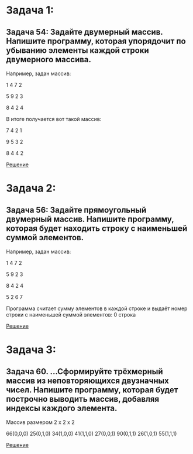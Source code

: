 # Задача 1: 
## Задача 54: Задайте двумерный массив. Напишите программу, которая упорядочит по убыванию элементы каждой строки двумерного массива.

Например, задан массив:

1 4 7 2

5 9 2 3

8 4 2 4


В итоге получается вот такой массив:

7 4 2 1

9 5 3 2

8 4 4 2

[Решение](zadacha1/Program.cs)

# Задача 2: 
## Задача 56: Задайте прямоугольный двумерный массив. Напишите программу, которая будет находить строку с наименьшей суммой элементов.

Например, задан массив:

1 4 7 2

5 9 2 3

8 4 2 4

5 2 6 7

Программа считает сумму элементов в каждой строке и выдаёт номер строки с наименьшей суммой элементов: 0 строка

[Решение](zadacha2/Program.cs)

# Задача 3: 
## Задача 60. ...Сформируйте трёхмерный массив из неповторяющихся двузначных чисел. Напишите программу, которая будет построчно выводить массив, добавляя индексы каждого элемента.

Массив размером 2 x 2 x 2

66(0,0,0) 25(0,1,0)
34(1,0,0) 41(1,1,0)
27(0,0,1) 90(0,1,1)
26(1,0,1) 55(1,1,1)

[Решение](zadacha3/Program.cs)
